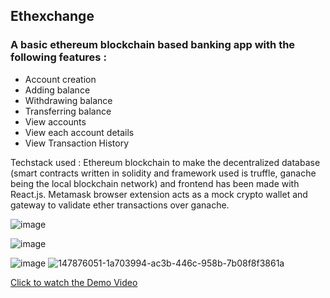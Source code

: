 ## Ethexchange

### A basic ethereum blockchain based banking app with the following features :
- Account creation
- Adding balance
- Withdrawing balance
- Transferring balance
- View accounts 
- View each account details
- View Transaction History

Techstack used : Ethereum blockchain to make the decentralized database (smart contracts written in solidity and framework used is truffle, ganache being the local blockchain network) and frontend has been made with React.js.
Metamask browser extension acts as a mock crypto wallet and gateway to validate ether transactions over ganache.

![image](https://user-images.githubusercontent.com/79986094/147876039-7b52b251-0e85-490d-aa51-6f91826f6951.png)


![image](https://user-images.githubusercontent.com/79986094/147876051-1a703994-ac3b-446c-958b-7b08f8f3861a.png)


![image](https://user-images.githubusercontent.com/79986094/147876065-de3be33f-e36b-48dd-9d16-39793e39cc6b.png)
![147876051-1a703994-ac3b-446c-958b-7b08f8f3861a](https://user-images.githubusercontent.com/79986094/147876777-3722170b-6bdb-48d1-85e1-fe7539958ef4.png)

[Click to watch the Demo Video](https://drive.google.com/file/d/10uwbh-EOmg95vodMhE2u_e1cBQcMINdn/view?usp=drivesdk)
